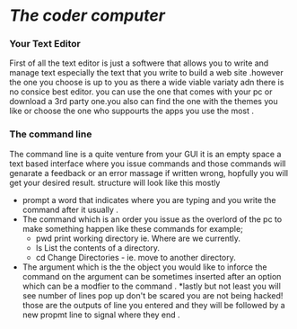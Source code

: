 # ***The coder computer***
### Your Text Editor 
First of all the text editor is just a softwere that allows you to write and manage text especially the text that you write to build a web site .however the one you choose is up to you as there a wide viable variaty adn there is no consice best editor. you can use the one that comes with your pc or download a 3rd party one.you also can find the one with the themes you like or choose the one who suppourts the apps you use the most .
### The command line 
The command line is a quite venture from your GUI it is an empty space a text based interface where you issue commands and those commands will genarate a feedback or an error massage if written wrong, hopfully you will get your desired result.
structure will look like this mostly
* prompt a word that indicates where you are typing and you write the command after it usually .
* The command which is an order you issue as the overlord of the pc to make something happen like these commands for example;
  * pwd print working directory  ie. Where are we currently.
  * ls List the contents of a directory.
  * cd Change Directories - ie. move to another directory.
* The argument which is the the object you would like to inforce the command on the argument can be sometimes inserted after an option which can be a modfier to the command .
*lastly but not least you will see number of lines pop up don't be scared you are not being hacked!  those are the outputs of line you entered and they will be followed by a new propmt line to signal where they end .
